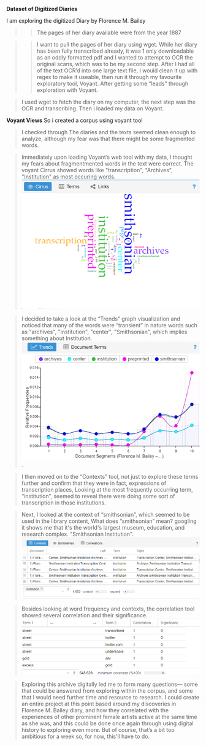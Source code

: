 **Dataset of Digitized Diaries**

I am exploring the digitized Diary by Florence M. Bailey   
>> The pages of her diary available were from the year 1887


>> I want to pull the pages of her diary using wget. While her diary has been fully transcribed already, it was 1 only downloadable as an oddly formatted pdf and  I wanted to attempt to OCR the original scans, which was to be my second step. After I had all of the text OCR’d into one large text file, I would clean it up with regex to make it useable, then run it through my favourite exploratory tool, Voyant. After getting some “leads” through exploration with Voyant.

> I used wget to fetch the diary on my computer, the next step was the OCR and transcribing.
>Then i loaded my data on Voyant.

**Voyant Views**
So i created a corpus using voyant tool

> I checked through The diaries and the texts seemed clean enough to analyze, although my fear was that there might be some fragmented words.

> Immediately upon loading Voyant’s web tool with my data, I thought my fears about fragmentmented words in the text were correct. The voyant Cirrus showed words like "transcription", "Archives", "Institution" as most occuring words.
![Screenshot of the cirrus](cirrus.png)

> I decided to take a look at the “Trends” graph visualization and noticed that many of the words were “transient” in nature words such as "archives", "institution", "center", "Smithsonian", which implies something about Institution.
![Screenshot of the trends graph](trends.png).

> I then moved on to the “Contexts” tool, not just to explore these terms further and confirm that they were in fact, expressions of transcription places, Looking at the most frequently occurring term, “institution”, seemed to reveal there were doing some sort of transcription in those institutions.

> Next, I looked at the context of “smithsonian”, which seemed to be used in the library content, What does “smithsonian” mean? googling it shows me that it's the world's largest museum, education, and research complex. "Smithsonian Institution". 
![Screenshot of the context tool](context.png)

> Besides looking at word frequency and contexts, the correlation tool showed several correlation and their significance.
![Screenshot of the correlation tool](correlation.png)


> Exploring this archive digitally led me to form many questions— some that could be answered from exploring within the corpus, and some that I would need further time and resource to research. I could create an entire project at this point based around my discoveries in Florence M. Bailey diary, and how they correlated with the experiences of other prominent female artists active at the same time as she was, and this could be done once again through using digital history to exploring even more. But of course, that’s a bit too ambitious for a week so, for now, this’ll have to do.